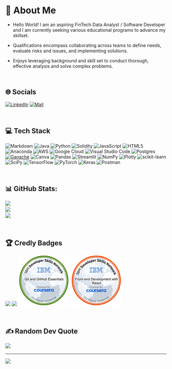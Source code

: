 # 💫 About Me
* Hello World! I am an aspiring FinTech Data Analyst / Software Developer and I am currently seeking various educational programs to advance my skillset. 

* Qualifications encompass collaborating across teams to define needs, evaluate risks and issues, and implementing solutions. 

* Enjoys leveraging background and skill set to conduct thorough, effective analysis and solve complex problems.

<br>

## 🌐 Socials
[![LinkedIn](https://img.shields.io/badge/LinkedIn-%230077B5.svg?style=flat&logo=linkedin&logoColor=white)](https://www.linkedin.com/in/munqiz-minhas) 
[![Mail](https://img.shields.io/badge/Gmail-minhasmunqiz@gmail.com-lightred.svg?style=flat&color=black)](mailto:minhasmunqiz@gmail.com)

<br>

## 💻 Tech Stack
![Markdown](
    https://img.shields.io/badge/MARKDOWN-%23000000.svg?style=flat&logo=markdown&logoColor=white) 
    ![Java](https://img.shields.io/badge/JAVA-a52a2a.svg?style=flat&logo=Java&logoColor=a52a2a)
    ![Python](https://img.shields.io/badge/PYTHON-3670A0?style=flat&logo=python&logoColor=ffdd54)
    ![Solidity](https://img.shields.io/badge/SOLIDITY-%23363636.svg?style=flat&logo=solidity&logoColor=white)
    ![JavaScript](https://img.shields.io/badge/JAVASCRIPT-%23323330.svg?style=flat&logo=javascript&logoColor=%23F7DF1E)
    ![HTML5](https://img.shields.io/badge/HTML5-%23E34F26.svg?style=flat&logo=html5&logoColor=white) 
    ![Anaconda](https://img.shields.io/badge/ANACONDA-%2344A833.svg?style=flat&logo=anaconda&logoColor=white) 
    ![AWS](https://img.shields.io/badge/AMAZON_WEB_SERVICES-LAMBDA,LEX,SAGEMAKER,S3-%23FF9900.svg?style=flat&logo=amazon-aws&logoColor=white) 
    ![Google Cloud](https://img.shields.io/badge/Google_Colab-ffa500.svg?style=flat&logo=Google-Colab&logoColor=white) 
    ![Visual Studio Code](https://img.shields.io/badge/VISUAL%20STUDIO%20CODE-%23007ACC.svg?style=flat&logo=visual-studio-code&logoColor=white) 
    ![Postgres](https://img.shields.io/badge/PostgreSQL-%23316192.svg?style=flat&logo=postgresql&logoColor=white) 
    [![Ganache](https://img.shields.io/badge/Ganache-brown.svg?logo=ganache&style=flat-square)](https://www.trufflesuite.com/ganache)
    ![Canva](https://img.shields.io/badge/CANVA-%2300C4CC.svg?style=flat&logo=Canva&logoColor=white) 
    ![Pandas](https://img.shields.io/badge/PANDAS-%23150458.svg?style=flat&logo=pandas&logoColor=white) 
    ![Streamlit](https://img.shields.io/badge/Streamlit-ff6961.svg?style=flat&logo=Streamlit&logoColor=white) 
    ![NumPy](https://img.shields.io/badge/NUMPY-%23013243.svg?style=flat&logo=numpy&logoColor=white) 
    ![Plotly](https://img.shields.io/badge/PLOTLY-%233F4F75.svg?style=flat&logo=plotly&logoColor=white) 
    ![scikit-learn](https://img.shields.io/badge/SCIKIT--LEARN-%23F7931E.svg?style=flat&logo=scikit-learn&logoColor=white) 
    ![SciPy](https://img.shields.io/badge/SCIPY-%230C55A5.svg?style=flat&logo=scipy&logoColor=%white) 
    ![TensorFlow](https://img.shields.io/badge/TENSORFLOW-%23FF6F00.svg?style=flat&logo=TensorFlow&logoColor=white) 
    ![PyTorch](https://img.shields.io/badge/PyTorch-%23EE4C2C.svg?style=flat&logo=PyTorch&logoColor=white) 
    ![Keras](https://img.shields.io/badge/KERAS-%23D00000.svg?style=flat&logo=Keras&logoColor=white) 
    ![Postman](https://img.shields.io/badge/POSTMAN-FF6C37?style=flat&logo=postman&logoColor=white)

<br>

## 📊 GitHub Stats:
![](https://github-readme-stats.vercel.app/api?username=Mun-Min&theme=vision-friendly-dark&hide_border=false&include_all_commits=false&count_private=true)<br/>
![](https://github-readme-streak-stats.herokuapp.com/?user=Mun-Min&theme=vision-friendly-dark&hide_border=false)<br/>
![](https://github-readme-stats.vercel.app/api/top-langs/?username=Mun-Min&theme=vision-friendly-dark&hide_border=false&include_all_commits=true&count_private=true&layout=compact)

<br>

## 🏆 Credly Badges
![](https://images.credly.com/size/140x140/images/2d178f89-4816-4190-8c4a-3bdbfec9db01/Dev_Skills_Network_-_Cloud_Computing_Core.png)
![](https://images.credly.com/size/140x140/images/6240e108-1407-4773-8621-cc2e4736d4e6/Web_Development_with_HTML-CSS-JavaScript_Essentials.png)
![](./Images/badge_3.png)
![](./Images/badge_4.png)

<br>

## ✍️ Random Dev Quote
![](https://quotes-github-readme.vercel.app/api?type=horizontal&theme=gruvbox)

---
[![](https://visitcount.itsvg.in/api?id=Mun-Min&icon=5&color=3)](https://visitcount.itsvg.in)

<!-- Proudly created with GPRM ( https://gprm.itsvg.in ) -->

